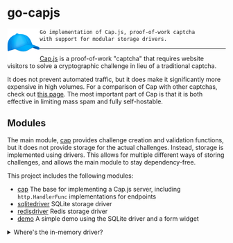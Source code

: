 # go-capjs

<img align="left" width="75" height="75" src="./logo.png">

```
Go implementation of Cap.js, proof-of-work captcha
with support for modular storage drivers.
```

---

[Cap.js](https://capjs.js.org/) is a proof-of-work "captcha" that requires website visitors to solve a cryptographic challenge in lieu of a traditional captcha.

It does not prevent automated traffic, but it does make it significantly more expensive in high volumes.
For a comparison of Cap with other captchas, check out [this page](https://capjs.js.org/guide/alternatives.html).
The most important part of Cap is that it is both effective in limiting mass spam and fully self-hostable.

## Modules

The main module, [cap](./cap) provides challenge creation and validation functions, but it does not provide storage for the actual challenges.
Instead, storage is implemented using drivers.
This allows for multiple different ways of storing challenges, and allows the main module to stay dependency-free.

This project includes the following modules:

 - [cap](./cap) The base for implementing a Cap.js server, including `http.HandlerFunc` implementations for endpoints
 - [sqlitedriver](./sqlitedriver) SQLite storage driver
 - [redisdriver](./redisdriver) Redis storage driver
 - [demo](./demo) A simple demo using the SQLite driver and a form widget

<details>
<summary>Where's the in-memory driver?</summary>
While there is no dedicated in-memory driver, you can use the SQLite driver with an in-memory SQLite connection to achieve the same result.
You're always free to implement your own driver, though!
</details>
